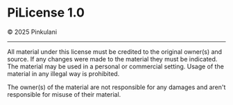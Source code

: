 # PiLicense 1.0

©️ 2025 Pinkulani

---

All material under this license must be credited to the original owner(s) and source.
If any changes were made to the material they must be indicated.
The material may be used in a personal or commercial setting.
Usage of the material in any illegal way is prohibited.

The owner(s) of the material are not responsible for any damages and aren't responsible for misuse of their material.